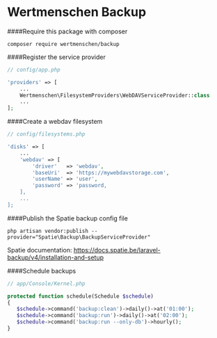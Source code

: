 # Wertmenschen Backup

####Require this package with composer

```shell
composer require wertmenschen/backup
```

####Register the service provider

``` php
// config/app.php

'providers' => [
    ...
    Wertmenschen\FilesystemProviders\WebDAVServiceProvider::class
    ...
];
```

####Create a webdav filesystem
``` php
// config/filesystems.php

'disks' => [
	...
	'webdav' => [
	    'driver'   => 'webdav',
	    'baseUri'  => 'https://mywebdavstorage.com',
	    'userName' => 'user',
	    'password' => 'password,
	],
	...
];
```

####Publish the Spatie backup config file
```shell
php artisan vendor:publish --provider="Spatie\Backup\BackupServiceProvider"
```

Spatie documentation: https://docs.spatie.be/laravel-backup/v4/installation-and-setup

####Schedule backups
``` php
// app/Console/Kernel.php

protected function schedule(Schedule $schedule)
{
   $schedule->command('backup:clean')->daily()->at('01:00');
   $schedule->command('backup:run')->daily()->at('02:00');
   $schedule->command('backup:run --only-db')->hourly();
}
```